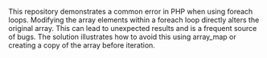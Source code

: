 This repository demonstrates a common error in PHP when using foreach loops. Modifying the array elements within a foreach loop directly alters the original array. This can lead to unexpected results and is a frequent source of bugs.  The solution illustrates how to avoid this using array_map or creating a copy of the array before iteration.